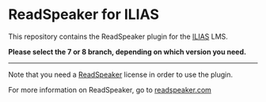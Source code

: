 # ReadSpeaker for ILIAS

This repository contains the ReadSpeaker plugin for the [ILIAS](https://www.ilias.de/en/) LMS.

**Please select the 7 or 8 branch, depending on which version you need.**

---

Note that you need a [ReadSpeaker](https://www.readspeaker.com) license in order to use the plugin.

For more information on ReadSpeaker, go to [readspeaker.com](https://www.readspeaker.com)
